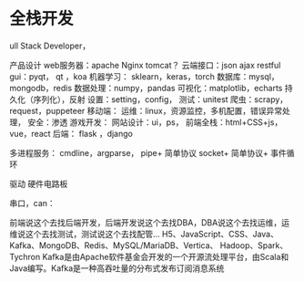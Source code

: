 # 全栈开发

ull Stack Developer，

产品设计
web服务器：apache Nginx tomcat？
云端接口：json ajax restful
gui：pyqt， qt ，koa
机器学习： sklearn，keras，torch
数据库：mysql，mongodb，redis
数据处理：numpy，pandas
可视化：matplotlib，echarts
持久化（序列化），反射
设置：setting，config，
测试：unitest
爬虫：scrapy，request，puppeteer
移动端：
运维：linux，资源监控，多机配置，错误异常处理，
安全：渗透
游戏开发：
网站设计：ui，ps，
前端全栈：html+CSS+js，vue，react
后端： flask ，django

多进程服务：
cmdline，argparse，
pipe+ 简单协议
socket+ 简单协议+ 事件循环

驱动
硬件电路板

串口，can：

前端说这个去找后端开发，后端开发说这个去找DBA，DBA说这个去找运维，运维说这个去找测试，测试说这个去找配管…
H5、JavaScript、CSS、Java、Kafka、MongoDB、Redis、MySQL/MariaDB、Vertica、 Hadoop、Spark、Tychron
Kafka是由Apache软件基金会开发的一个开源流处理平台，由Scala和Java编写。Kafka是一种高吞吐量的分布式发布订阅消息系统
